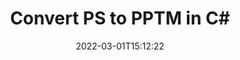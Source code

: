 ---
############################# Static ############################
layout: "auto-gen-conversion"
date: 2022-03-01T15:12:22
draft: false
otherformats: bmp dcm emf emz epub gif ico jp2 jpeg jpg pdf png psb psd svg svgz tex tga tif tiff webp wmf wmz xps
breadcrumb: PS to PPTM in C#

############################# Head ############################
head_title: "PS to PPTM Converter in C#"
head_description: "Convert PS to PPTM in .NET using a few lines of code. Use the GroupDocs Document Conversion API to convert over 160 file formats."

############################# Header ############################
title: "Convert PS to PPTM in C#"
description: "PS to PPTM conversion with a few lines of .NET code"
bg_image: "https://cms.admin.containerize.com/templates/aspose/App_Themes/V3/images/bg/header1.png"
bg_overlay: false
button:
    enable: true

############################# SubMenu ############################
submenu:
    enable: true

    left:
        img_alt: "GroupDocs.Conversion for .NET"
        image: "https://cms.admin.containerize.com/templates/groupdocs/images/product-logos/90x90-noborder/groupdocs-conversion-net.png"
        product: "GroupDocs.Conversion"
        platform: ".NET"

    

############################# About ############################
about:
    enable: true
    title: "About GroupDocs.Conversion для .NET API"
    content: |
        [GroupDocs.Conversion for .NET](https://products.groupdocs.com/conversion/net/) can be used to convert Microsoft Word, Excel, PowerPoint, PDF, Visio and other formats. GroupDocs.Conversion is a standalone API that is suitable for back-end and internal systems where high performance is required. It does not depend on any software such as Microsoft or Open Office.
    

overview:
    enable: true
    content: |
        Convert your PS files to PPTM in .NET easily. You can use just a couple of C# code lines in any platform of your choice like - Windows, Linux, macOS.
        You can try PS to PPTM conversion for free and evaluate conversion results quality.
        Along with simple file conversion scenarios you can try more advanced options for loading source PS file and for saving output PPTM result. 
        
        For example, for the source PS file you may use the following load options:

        * auto-detect file format;
        * specify password for protected files (if file format supports it);
        * replace missing fonts to preserve document appearance.
        
        There are also advanced convert options for the PPTM file:

        * convert specific document page or page range;
        * add a watermark to the converted PPTM file.

        Once conversion is completed you can save your PPTM file to the local file path or any third-party storage like FTP, Amazon S3, Google Drive, Dropbox etc.
        Please note - to convert PS to PPTM there is no need for any additional software installed - like MS Office, Open Office, Adobe Acrobat Reader etc. 


############################# Steps ############################
steps:
    enable: true
    title_left: "Steps to convert PS to PPTM in C#"
    content_left: |
        [GroupDocs.Conversion](https://products.groupdocs.com/conversion/net/) makes it easy for developers to convert a PS file to PPTM with a few lines of code.

        * Create an instance of the Converter class and provide the file PS with the full path
        * Create and set ConvertOptions for PPTM type.
        * Call the Converter.Convert method and pass the full path and format (PPTM) as a parameter
        
    title_right: "System Requirements"
    content_right: |
        Basic conversion with GroupDocs.Conversion for .NET can be done in just a few simple steps. Our APIs are supported on all major platforms and operating systems. Before executing the code below, make sure you have the following prerequisites installed on your system.

        * Operating systems: Microsoft Windows, Linux, MacOS
        * Development environments: Microsoft Visual Studio, Xamarin, MonoDevelop
        * Frameworks: .NET Framework, .NET Standard, .NET Core, Mono
        * Get the latest GroupDocs.Conversion for .NET from [Nuget](https://www.nuget.org/packages/groupdocs.conversion)
        
    code: |
        ```cs
        // Load PS file
        var converter = new GroupDocs.Conversion.Converter("template.ps");
        // Set conversion parameters for PPTM format
        var convertOptions = converter.GetPossibleConversions()["pptm"].ConvertOptions;
        // Convert to PPTM format
        converter.Convert("output.pptm", convertOptions);        
        ```
        
demos:
    enable: true
    title: "PS to PPTM Live Demo"
    content: |
       Convert PS to PPTM now by visiting the [GroupDocs.Conversion App](https://products.groupdocs.app/conversion/family) website. Online demo has the following advantages
          

more_formats:
    enable: true
    title: "Other supported transformations PS"
    content: "You can also convert PS to many other file formats. Please see the list below."
       
       
back_to_top:
    enable: true
---